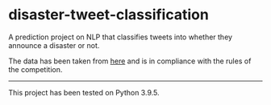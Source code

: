 # disaster-tweet-classification
A prediction project on NLP that classifies tweets into whether they announce a disaster or not.

The data has been taken from [here](https://www.kaggle.com/c/nlp-getting-started/data) and is in compliance with the rules of the competition.

------

This project has been tested on Python 3.9.5.

